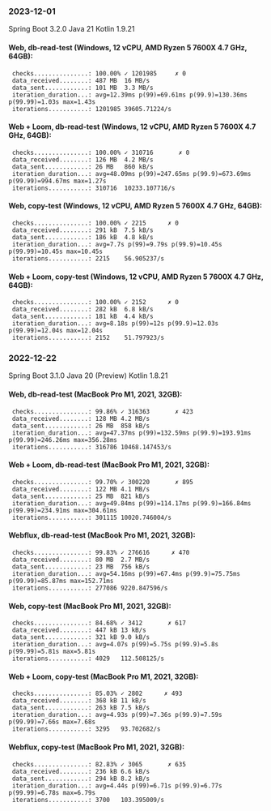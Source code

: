 ### 2023-12-01

Spring Boot 3.2.0
Java 21
Kotlin 1.9.21

#### Web, **db-read-test** (Windows, 12 vCPU, AMD Ryzen 5 7600X 4.7 GHz, 64GB):

     checks...............: 100.00% ✓ 1201985     ✗ 0
     data_received........: 487 MB  16 MB/s
     data_sent............: 101 MB  3.3 MB/s
     iteration_duration...: avg=12.39ms p(99)=69.61ms p(99.9)=130.36ms p(99.99)=1.03s max=1.43s
     iterations...........: 1201985 39605.71224/s

#### Web + Loom, **db-read-test** (Windows, 12 vCPU, AMD Ryzen 5 7600X 4.7 GHz, 64GB):

     checks...............: 100.00% ✓ 310716       ✗ 0
     data_received........: 126 MB  4.2 MB/s
     data_sent............: 26 MB   860 kB/s
     iteration_duration...: avg=48.09ms p(99)=247.65ms p(99.9)=673.69ms p(99.99)=994.67ms max=1.27s
     iterations...........: 310716  10233.107716/s

#### Web, **copy-test** (Windows, 12 vCPU, AMD Ryzen 5 7600X 4.7 GHz, 64GB):

     checks...............: 100.00% ✓ 2215      ✗ 0
     data_received........: 291 kB  7.5 kB/s
     data_sent............: 186 kB  4.8 kB/s
     iteration_duration...: avg=7.7s p(99)=9.79s p(99.9)=10.45s p(99.99)=10.45s max=10.45s
     iterations...........: 2215    56.905237/s

#### Web + Loom, **copy-test** (Windows, 12 vCPU, AMD Ryzen 5 7600X 4.7 GHz, 64GB):

     checks...............: 100.00% ✓ 2152      ✗ 0
     data_received........: 282 kB  6.8 kB/s
     data_sent............: 181 kB  4.4 kB/s
     iteration_duration...: avg=8.18s p(99)=12s p(99.9)=12.03s p(99.99)=12.04s max=12.04s
     iterations...........: 2152    51.797923/s

### 2022-12-22

Spring Boot 3.1.0
Java 20 (Preview)
Kotlin 1.8.21

#### Web, **db-read-test** (MacBook Pro M1, 2021, 32GB):

     checks...............: 99.86% ✓ 316363       ✗ 423
     data_received........: 128 MB 4.2 MB/s
     data_sent............: 26 MB  858 kB/s
     iteration_duration...: avg=47.37ms p(99)=132.59ms p(99.9)=193.91ms p(99.99)=246.26ms max=356.28ms
     iterations...........: 316786 10468.147453/s

#### Web + Loom, **db-read-test** (MacBook Pro M1, 2021, 32GB):

     checks...............: 99.70% ✓ 300220       ✗ 895
     data_received........: 122 MB 4.1 MB/s
     data_sent............: 25 MB  821 kB/s
     iteration_duration...: avg=49.84ms p(99)=114.17ms p(99.9)=166.84ms p(99.99)=234.91ms max=304.61ms
     iterations...........: 301115 10020.746004/s

#### Webflux, **db-read-test** (MacBook Pro M1, 2021, 32GB):

     checks...............: 99.83% ✓ 276616      ✗ 470
     data_received........: 80 MB  2.7 MB/s
     data_sent............: 23 MB  756 kB/s
     iteration_duration...: avg=54.16ms p(99)=67.4ms p(99.9)=75.75ms p(99.99)=85.87ms max=152.71ms
     iterations...........: 277086 9220.847596/s

#### Web, **copy-test** (MacBook Pro M1, 2021, 32GB):

     checks...............: 84.68% ✓ 3412       ✗ 617
     data_received........: 447 kB 13 kB/s
     data_sent............: 321 kB 9.0 kB/s
     iteration_duration...: avg=4.07s p(99)=5.75s p(99.9)=5.8s p(99.99)=5.81s max=5.81s
     iterations...........: 4029   112.508125/s

#### Web + Loom, **copy-test** (MacBook Pro M1, 2021, 32GB):

     checks...............: 85.03% ✓ 2802      ✗ 493
     data_received........: 368 kB 11 kB/s
     data_sent............: 263 kB 7.5 kB/s
     iteration_duration...: avg=4.93s p(99)=7.36s p(99.9)=7.59s p(99.99)=7.66s max=7.68s
     iterations...........: 3295   93.702682/s

#### Webflux, **copy-test** (MacBook Pro M1, 2021, 32GB):

     checks...............: 82.83% ✓ 3065       ✗ 635
     data_received........: 236 kB 6.6 kB/s
     data_sent............: 294 kB 8.2 kB/s
     iteration_duration...: avg=4.44s p(99)=6.71s p(99.9)=6.77s p(99.99)=6.78s max=6.79s
     iterations...........: 3700   103.395009/s

